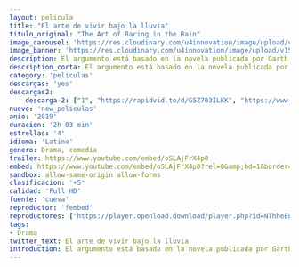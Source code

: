 ```yaml
---
layout: pelicula
title: "El arte de vivir bajo la lluvia"
titulo_original: "The Art of Racing in the Rain"
image_carousel: 'https://res.cloudinary.com/u4innovation/image/upload/v1566096201/arte-vivir-min_vo0t4h.jpg'
image_banner: 'https://res.cloudinary.com/u4innovation/image/upload/v1566096204/__5d31f55db002c-min_mgh0ni.jpg'
description: El argumento está basado en la novela publicada por Garth Stein, la cual responde al mismo nombre que el filme. La historia combina diferentes sentimientos y situaciones comprometidas para la sociedad como son el dolor, la liberación, el cariño o el riesgo. Enzo, un perro que ha experimentado muchas aventuras interesantes a lo largo de su vida, es el personaje que pone voz a la película. Pese a no ser una persona de carne y hueso, este entrañable animal será capaz de dar diferentes lecciones a los seres humanos sobre cuál tendría que ser la manera adecuada de actuar sea cual sea la situación en la que se encuentren.
description_corta: El argumento está basado en la novela publicada por Garth Stein, la cual responde al mismo nombre que el filme. La historia combina diferentes sentimientos y situaciones comprometidas para la sociedad como son el dolor, la liberación, el cariño o el riesgo. Enzo, un perro que ha...
category: 'peliculas'
descargas: 'yes'
descargas2:
    descarga-2: ["1", "https://rapidvid.to/d/G5Z703ILKK", "https://www.google.com/s2/favicons?domain=www.rapidvideo.com","RapidVideo","https://res.cloudinary.com/imbriitneysam/image/upload/v1541473684/mexico.png", "Latino", "TS-Screener"]
nuevo: 'new_peliculas'
anio: '2019'
duracion: '2h 03 min'
estrellas: '4'
idioma: 'Latino'
genero: Drama, comedia
trailer: https://www.youtube.com/embed/oSLAjFrX4p0
embed: https://www.youtube.com/embed/oSLAjFrX4p0?rel=0&amp;hd=1&border=0&wmode=opaque&enablejsapi=1&modestbranding=1&controls=1&showinfo=1
sandbox: allow-same-origin allow-forms
clasificacion: '+5'
calidad: 'Full HD'
fuente: 'cueva'
reproductor: 'fembed'
reproductores: ["https://player.openload.download/player.php?id=NThheE8vVlFPWUVQaGo2Y0JxclF0b2JXamxVK3Y3NGQ3TDA1Nm1jMlFYZ2t3UjdZMUo0cnpacVFPcmxObkMzOW9RYU5XeXBZZjAzTVBjWG5TOTFONkE9PQ","https://www.zembed.to/public/dist/asteroid.html?id=1301578ae5685c0eaedf14b7efcb7a57&title=The%20Art%20of%20Racing%20in%20the%20Rain","https://api.cuevana3.io/olpremium/gd.php?file=ek5lbm9xYWNrS0xNejZaa1paRFE0OG5SbjZHVXh0SGx5ZENjcDZDUXhPTFJrcU9lbE52RzVaTFRtNkp5eThXd3NiZUFxdz09","https://api.cuevana3.io/rr/gd.php?h=ek5lbm9xYWNrS0xJMVp5b21KREk0dFBLbjVkaHhkRGdrOG1jbnBpUnhhS1ZxSUdNaXBYUndaZXNoNXFLdTYycDBydUZmbldYcnRTcXQ1S2FhTkhLNmRxU3FadVkyUT09"]
tags:
- Drama
twitter_text: El arte de vivir bajo la lluvia
introduction: El argumento está basado en la novela publicada por Garth Stein, la cual responde al mismo nombre que el filme. La historia combina diferentes sentimientos y situaciones comprometidas para la sociedad como son el dolor, la liberación, el cariño o el riesgo. Enzo, un perro que ha...
---
```












